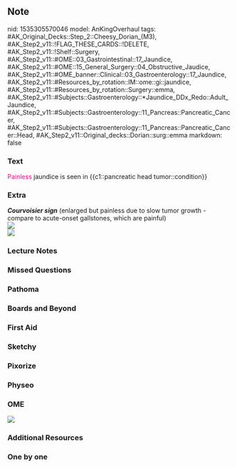 ## Note
nid: 1535305570046
model: AnKingOverhaul
tags: #AK_Original_Decks::Step_2::Cheesy_Dorian_(M3), #AK_Step2_v11::!FLAG_THESE_CARDS::!DELETE, #AK_Step2_v11::!Shelf::Surgery, #AK_Step2_v11::#OME::03_Gastrointestinal::17_Jaundice, #AK_Step2_v11::#OME::15_General_Surgery::04_Obstructive_Jaudice, #AK_Step2_v11::#OME_banner::Clinical::03_Gastroenterology::17_Jaundice, #AK_Step2_v11::#Resources_by_rotation::IM::ome::gi::jaundice, #AK_Step2_v11::#Resources_by_rotation::Surgery::emma, #AK_Step2_v11::#Subjects::Gastroenterology::*Jaundice_DDx_Redo::Adult_Jaundice, #AK_Step2_v11::#Subjects::Gastroenterology::11_Pancreas::Pancreatic_Cancer, #AK_Step2_v11::#Subjects::Gastroenterology::11_Pancreas::Pancreatic_Cancer::Head, #AK_Step2_v11::Original_decks::Dorian::surg::emma
markdown: false

### Text
<font color="#FC0280">Painless</font> jaundice is seen in
{{c1::pancreatic head tumor::condition}}

### Extra
<div>
  <i><b>Courvoisier sign</b></i> (enlarged but painless due to slow
  tumor growth - compare to acute-onset gallstones, which are
  painful)
</div>
<div><img src="paste-4020308432388097.jpg"></div><img src=
"paste-1990025851961345.jpg">

### Lecture Notes


### Missed Questions


### Pathoma


### Boards and Beyond


### First Aid


### Sketchy


### Pixorize


### Physeo


### OME
<div class="ome-widget">
  <a href=
  "https://onlinemeded.org/spa/gastroenterology/jaundice/acquire?ref=anki">
  <img src="_OME_AnkiFlashcards_Lesson_2.png"></a>
</div>

### Additional Resources


### One by one

